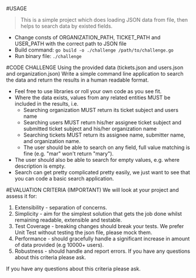 #USAGE
> This is a simple project which does loading JSON data from file, then helps to search data by existed fields.

- Change consts of ORGANIZATION_PATH, TICKET_PATH and USER_PATH with the correct path to JSON file
- Build command: `go build -o ./challenge /path/to/challenge.go`
- Run binary file: `./challenge`

#CODE CHALLENGE
Using the provided data (tickets.json and users.json and organization.json)
Write a simple command line application to search the data and return the results
in a human readable format.
* Feel free to use libraries or roll your own code as you see fit.
* Where the data exists, values from any related entities MUST be included in
the results, i.e.
    * Searching organization MUST return its ticket subject and users
name
    * Searching users MUST return his/her assignee ticket subject and
submitted ticket subject and his/her organization name
    * Searching tickets MUST return its assignee name, submitter name,
and organization name.
    * The user should be able to search on any field, full value matching is fine
(e.g. "mar" won't return "mary").
* The user should also be able to search for empty values, e.g. where
description is empty.
* Search can get pretty complicated pretty easily, we just want to see that you
can code a basic search application.

#EVALUATION CRITERIA (IMPORTANT)
We will look at your project and assess it for:
1. Extensibility - separation of concerns.
2. Simplicity - aim for the simplest solution that gets the job done whilst
remaining readable, extensible and testable.
3. Test Coverage - breaking changes should break your tests. We prefer Unit
Test without testing the json file, please mock them.
4. Performance - should gracefully handle a significant increase in amount of
data provided (e.g 10000+ users).
5. Robustness - should handle and report errors. If you have any questions
about this criteria please ask.

If you have any questions about this criteria please ask.